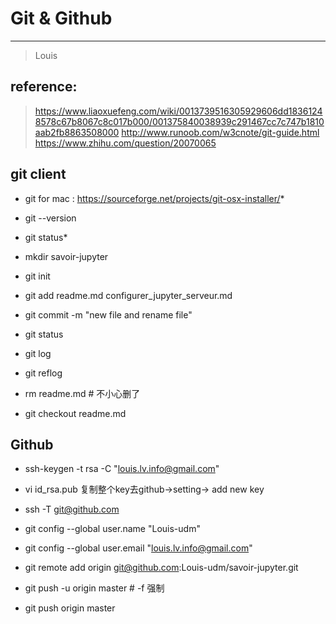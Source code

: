 # Git & Github
***
> Louis
## reference:
> https://www.liaoxuefeng.com/wiki/0013739516305929606dd18361248578c67b8067c8c017b000/001375840038939c291467cc7c747b1810aab2fb8863508000
> http://www.runoob.com/w3cnote/git-guide.html
> https://www.zhihu.com/question/20070065
## git client
* git for mac : https://sourceforge.net/projects/git-osx-installer/* 

* git --version
* git status* 

* mkdir savoir-jupyter
* git init
* git add readme.md configurer_jupyter_serveur.md
* git commit -m "new file and rename file"
* git status

* git log
* git reflog

* rm readme.md # 不小心删了
* git checkout readme.md

## Github

* ssh-keygen -t rsa -C "louis.lv.info@gmail.com"
* vi id_rsa.pub 复制整个key去github->setting-> add new key
* ssh -T git@github.com
* git config --global user.name "Louis-udm"
* git config --global user.email "louis.lv.info@gmail.com"

* git remote add origin git@github.com:Louis-udm/savoir-jupyter.git
* git push -u origin master # -f 强制
* git push origin master
